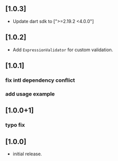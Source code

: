 ## [1.0.3]

- Update dart sdk to [">=2.19.2 <4.0.0"]

## [1.0.2]

- Add `ExpressionValidator` for custom validation.

## [1.0.1]

### fix intl dependency conflict

### add usage example

## [1.0.0+1]

### typo fix

## [1.0.0]

- initial release.
